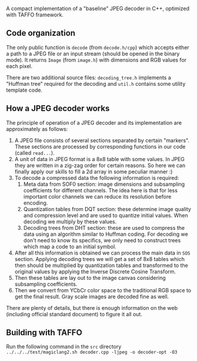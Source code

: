 A compact implementation of a "baseline" JPEG decoder in C++, optimized with TAFFO framework.

Code organization
-----------------

The only public function is `decode` (from `decode.h/cpp`) which accepts either a path to a JPEG file or an input stream (should be opened in the binary mode). It returns `Image` (from `image.h`) with dimensions and RGB values for each pixel.

There are two additional source files: `decoding_tree.h` implements a "Huffman tree" required for the decoding and `util.h` contains some utility template code. 

How a JPEG decoder works
---------------------------

The principle of operation of a JPEG decoder and its implementation are approximately as follows:

1. A JPEG file consists of several sections separated by certain "markers". These sections are processed by corresponding functions in our code (called `read...`).
2. A unit of data in JPEG format is a 8x8 table with some values. In JPEG they are written in a zig-zag order for certain reasons. So here we can finally apply our skills to fill a 2d array in some peculiar manner :)
2. To decode a compressed data the following information is required: 
   1. Meta data from SOF0 section: image dimensions and subsampling coefficients for different channels. The idea here is that for less important color channels we can reduce its resolution before encoding.
   2. Quantization tables from DQT section: these determine image quality and compression level and are used to quantize initial values. When decoding we multiply by these values.
   3. Decoding trees from DHT section: these are used to compress the data using an algorithm similar to Huffman coding. For decoding we don't need to know its specifics, we only need to construct trees which map a code to an initial symbol.
3. After all this information is obtained we can process the main data in `SOS` section. Applying decoding trees we will get a set of 8x8 tables which then should be multiplied by quantization tables and transformed to the original values by applying the Inverse Discrete Cosine Transform.
4. Then these tables are lay out to the image canvas considering subsampling coefficients.
5. Then we convert from YCbCr color space to the traditional RGB space to get the final result. Gray scale images are decoded fine as well.

There are plenty of details, but there is enough information on the web (including official standard document) to figure  it all out.
 

Building with TAFFO
--------
Run the following command in the `src` directory
`../../../test/magiclang2.sh decoder.cpp -ljpeg -o decoder-opt -O3`

